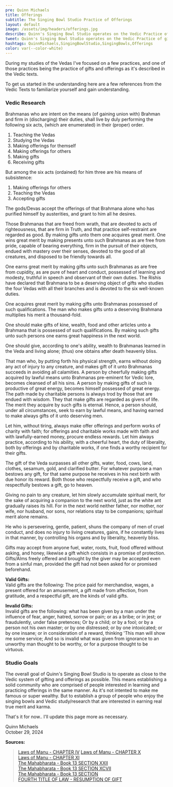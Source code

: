 ```yaml
---
pre: Quinn Michaels
title: Offerings
subtitle: The Singing Bowl Studio Practice of Offerings
layout: default
image: /assets/img/headers/offerings.jpg
describe: Quinn's Singing Bowl Studio operates on the Vedic Practice of gifts and offerings. Here you can learn more about the practice, and the proper way to make offerings and what type of offerings are accepted.
tweet: Quinn's Singing Bowl Studio operates on the Vedic Practice of gifts and offerings.
hashtags: QuinnMichaels,SingingBowlStudio,SingingBowls,Offerings
color: var(--color-white)
---
```

During my studies of the Vedas I've focused on a few practices, and one of those practices being the practice of gifts and offerings as it's described in the Vedic texts.

To get us started in the understanding here are a few references from the Vedic Texts to familiarize yourself and gain understanding.

### Vedic Research
Brahmanas who are intent on the means (of gaining union with) Brahman and firm in (discharging) their duties, shall live by duly performing the following six acts, (which are enumerated) in their (proper) order.

1. Teaching the Vedas
2. Studying the Vedas
3. Making offerings for themself
4. Making offerings for others
5. Making gifts
6. Receiving gifts

But among the six acts (ordained) for him three are his means of subsistence:

1. Making offerings for others
2. Teaching the Vedas
3. Accepting gifts

The gods/Devas accept the offerings of that Brahmana alone who has purified himself by austerities, and grant to him all he desires.

Those Brahmanas that are freed from wrath, that are devoted to acts of righteousness, that are firm in Truth, and that practice self-restraint are regarded as good. By making gifts unto them one acquires great merit. One wins great merit by making presents unto such Brahmanas as are free from pride, capable of bearing everything, firm in the pursuit of their objects, endued with mastery over their senses, devoted to the good of all creatures, and disposed to be friendly towards all.

One earns great merit by making gifts unto such Brahmanas as are free from cupidity, as are pure of heart and conduct, possessed of learning and modesty, truthful in speech and observant of their own duties. The Rishis have declared that Brahmana to be a deserving object of gifts who studies the four Vedas with all their branches and is devoted to the six well-known duties.

One acquires great merit by making gifts unto Brahmanas possessed of such qualifications. The man who makes gifts unto a deserving Brahmana multiplies his merit a thousand-fold.

One should make gifts of kine, wealth, food and other articles unto a Brahmana that is possessed of such qualifications. By making such gifts unto such persons one earns great happiness in the next world.

One should give, according to one's ability, wealth to Brahmanas learned in the Veda and living alone; (thus) one obtains after death heavenly bliss.

That man who, by putting forth his physical strength, earns without doing any act of injury to any creature, and makes gift of it unto Brahmanas succeeds in avoiding all calamities. A person by cheerfully making gifts acquired by lawful means unto Brahmanas pre-eminent for Vedic lore, becomes cleansed of all his sins. A person by making gifts of such is productive of great energy, becomes himself possessed of great energy. The path made by charitable persons is always trod by those that are endued with wisdom. They that make gifts are regarded as givers of life. The merit they acquire by such gifts is eternal. Hence, a person should, under all circumstances, seek to earn by lawful means, and having earned to make always gifts of it unto deserving men.

Let him, without tiring, always make offer offerings and perform works of charity with faith; for offerings and charitable works made with faith and with lawfully-earned money, procure endless rewards. Let him always practice, according to his ability, with a cheerful heart, the duty of liberality, both by offerings and by charitable works, if one finds a worthy recipient for their gifts.

The gift of the Veda surpasses all other gifts, water, food, cows, land, clothes, sesamum, gold, and clarified butter. For whatever purpose a man bestows any gift, for that same purpose he receives in his next birth with due honor its reward. Both those who respectfully receive a gift, and who respectfully bestows a gift, go to heaven.

Giving no pain to any creature, let him slowly accumulate spiritual merit, for the sake of acquiring a companion to the next world, just as the white ant gradually raises its hill. For in the next world neither father, nor mother, nor wife, nor husband, nor sons, nor relations stay to be companions; spiritual merit alone remains.

He who is persevering, gentle, patient, shuns the company of men of cruel conduct, and does no injury to living creatures, gains, if he constantly lives in that manner, by controlling his organs and by liberality, heavenly bliss.

Gifts may accept from anyone fuel, water, roots, fruit, food offered without asking, and honey, likewise a gift which consists in a promise of protection. Gifts/Alms freely offered and brought by the giver may be accepted even from a sinful man, provided the gift had not been asked for or promised beforehand.

**Valid Gifts:**  
Valid gifts are the following: The price paid for merchandise, wages, a present offered for an amusement, a gift made from affection, from gratitude, and a respectful gift, are the kinds of valid gifts.

**Invalid Gifts:**  
Invalid gifts are the following: what has been given by a man under the influence of fear, anger, hatred, sorrow or pain; or as a bribe; or in jest; or fraudulently, under false pretences; Or by a child; or by a fool; or by a person not his own master; or by one distressed; or by one intoxicated; or by one insane; or in consideration of a reward, thinking 'This man will show me some service; And so is invalid what was given from ignorance to an unworthy man thought to be worthy, or for a purpose thought to be virtuous.

### Studio Goals

The overall goal of Quinn's Singing Bowl Studio is to operate as close to the Vedic system of gifting and offerings as possible. This means establishing a solid community who are comprised of people interested in learning and practicing offerings in the same manner.  As it's not intented to make me famous or super wealthy.  But to establish a group of people who enjoy the singing bowls and Vedic study/research that are interested in earning real true merit and karma.

That's it for now.. I'll update this page more as necessary.

Quinn Michaels  
October 29, 2024

**Sources:**  
> [Laws of Manu - CHAPTER IV](https://sacred-texts.com/hin/manu/manu04.htm)
> [Laws of Manu - CHAPTER X](https://sacred-texts.com/hin/manu/manu10.htm)  
> [Laws of Manu - CHAPTER XI](https://sacred-texts.com/hin/manu/manu11.htm)  
> [The Mahabharata - Book 13 SECTION XXII](https://sacred-texts.com/hin/m13/m13a022.htm)  
> [The Mahabharata - Book 13 SECTION XCVII](https://archive.sacred-texts.com/hin/m13/m13b062.htm)  
> [The Mahabharata - Book 13 SECTION](https://sacred-texts.com/hin/m13/m13b077.htm)  
> [FOURTH TITLE OF LAW - RESUMPTION OF GIFT](https://sacred-texts.com/hin/sbe33/sbe3336.htm)  
